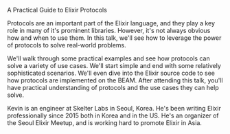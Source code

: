 A Practical Guide to Elixir Protocols

Protocols are an important part of the Elixir language, and they play a key role in many of it's
prominent libraries. However, it's not always obvious how and when to use them. In this talk, we'll
see how to leverage the power of protocols to solve real-world problems.

We'll walk through some practical examples and see how protocols can solve a variety of use
cases. We'll start simple and end with some relatively sophisticated scenarios. We'll even dive into
the Elixir source code to see how protocols are implemented on the BEAM. After attending this talk,
you'll have practical understanding of protocols and the use cases they can help solve.

Kevin is an engineer at Skelter Labs in Seoul, Korea. He's been writing Elixir professionally since
2015 both in Korea and in the US. He's an organizer of the Seoul Elixir Meetup, and is working hard
to promote Elixir in Asia.
